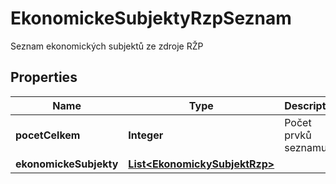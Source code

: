 

# EkonomickeSubjektyRzpSeznam

Seznam ekonomických subjektů ze zdroje RŽP

## Properties

| Name | Type | Description | Notes |
|------------ | ------------- | ------------- | -------------|
|**pocetCelkem** | **Integer** | Počet prvků seznamu. |  [optional] |
|**ekonomickeSubjekty** | [**List&lt;EkonomickySubjektRzp&gt;**](EkonomickySubjektRzp.md) |  |  [optional] |



